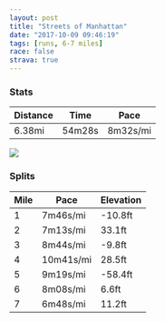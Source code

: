 ```yaml
---
layout: post
title: "Streets of Manhattan"
date: "2017-10-09 09:46:19"
tags: [runs, 6-7 miles]
race: false
strava: true
---
```


### Stats

| Distance | Time | Pace |
|----------|------|------|
|6.38mi|54m28s|8m32s/mi|

<img src='https://maps.googleapis.com/maps/api/staticmap?maptype=roadmap&path=enc:eurwFhfqbMs@{Az@]qCkDuiA_u@eFbL_MgIwDa@yB}Co@|H{EiC|@kIsDuBrEqL~@t@lFoKpBl@bAfE~EdBaBbAm@jH}EiGyHfD}BlEhD{BuAaFhCIU~Mn@kF}@{A`FaHh@sDhKtFoIuFiCnB_A~EqAFfBUzAtCnBmM`Be@`CyGlABf@tBcAzF`Q`MzDwDnVhHuDbLhY|SwBdMlTjNtCbF&key=AIzaSyC1MId7bFpkLXNAaYhBSTb8jLyiSqzbDtM&size=800x800&markers=color:yellow|label:S|40.73315,-73.98517&markers=color:green|label:F|40.73352999999999,-73.98449999999995'>

### Splits

| Mile | Pace | Elevation |
|------|------|-----------|
|1|7m46s/mi|-10.8ft|
|2|7m13s/mi|33.1ft|
|3|8m44s/mi|-9.8ft|
|4|10m41s/mi|28.5ft|
|5|9m19s/mi|-58.4ft|
|6|8m08s/mi|6.6ft|
|7|6m48s/mi|11.2ft|
